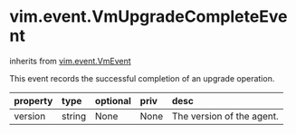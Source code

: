 vim.event.VmUpgradeCompleteEvent
================================
inherits from [vim.event.VmEvent](docs/vim.event.VmEvent.md)


This event records the successful completion of an upgrade operation.

| property | type | optional | priv | desc |
|:---------|:-----|:---------|:-----|:-----|
| version | string | None | None | The version of the agent. |



